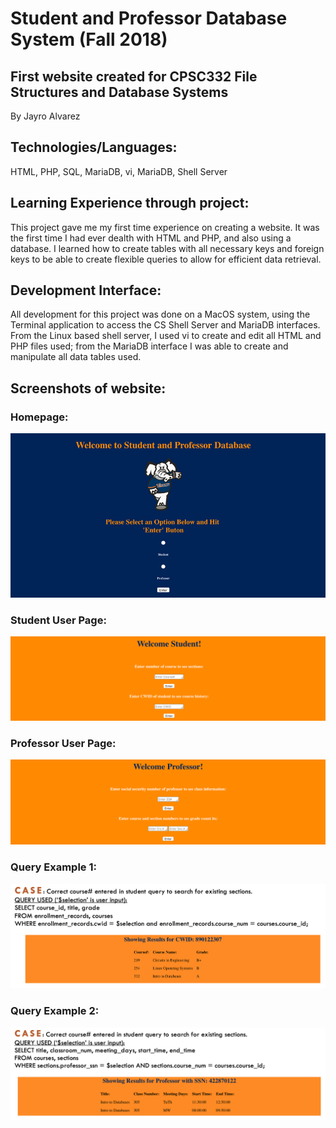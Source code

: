 # Student and Professor Database System (Fall 2018)
## First website created for CPSC332 File Structures and Database Systems 
By Jayro Alvarez

## Technologies/Languages: 
HTML, PHP, SQL, MariaDB, vi, MariaDB, Shell Server

## Learning Experience through project:
This project gave me my first time experience on creating a website. It was the first time I had ever dealth with HTML and PHP, and also using a database. I learned how to create tables with all necessary keys and foreign keys to be able to create flexible queries to allow for efficient data retrieval. 

## Development Interface: 
All development for this project was done on a MacOS system, using the Terminal application to access the CS Shell Server and MariaDB interfaces. From the Linux based shell server, I used vi to create and edit all HTML and PHP files used; from the MariaDB interface I was able to create and manipulate all data tables used.

## Screenshots of website:
### Homepage:
![](https://raw.githubusercontent.com/jalvarez24/Database-Systems-Project/master/332%20Images/1.png)

### Student User Page:
![](https://raw.githubusercontent.com/jalvarez24/Database-Systems-Project/master/332%20Images/2.png)

### Professor User Page:
![](https://raw.githubusercontent.com/jalvarez24/Database-Systems-Project/master/332%20Images/3.png)

### Query Example 1:
![](https://raw.githubusercontent.com/jalvarez24/Database-Systems-Project/master/332%20Images/4.png)

### Query Example 2:
![](https://raw.githubusercontent.com/jalvarez24/Database-Systems-Project/master/332%20Images/5.png)
